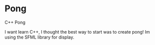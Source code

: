 # Pong
C++ Pong

I want learn C++, I thought the best way to start was to create pong! Im using the SFML library for display.
